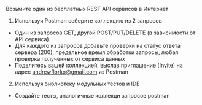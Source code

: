 Возьмите один из бесплатных REST API сервисов в Интернет
1. Используя Postman соберите коллекцию из 2 запросов
  * Один из запросов GET, другой POST/PUT/DELETE (в зависимости от API сервиса). 
  * Для каждого из запросов добавьте проверки на статус ответа сервера (200), предельное время обработки запросы, любая проверка полученных от сервиса данных
  * Поделитесь вашей коллекцией, выслав приглашение (Invite) на адрес andrewflorko@gmail.com из Postman

2. Используя библиотеку модульных тестов и IDE
  * Создайте тесты, аналогичные коллекци запросов postman 